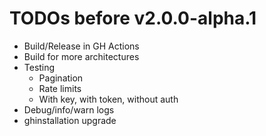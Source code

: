 # TODOs before v2.0.0-alpha.1
* Build/Release in GH Actions
* Build for more architectures
* Testing
  * Pagination
  * Rate limits
  * With key, with token, without auth
* Debug/info/warn logs
* ghinstallation upgrade